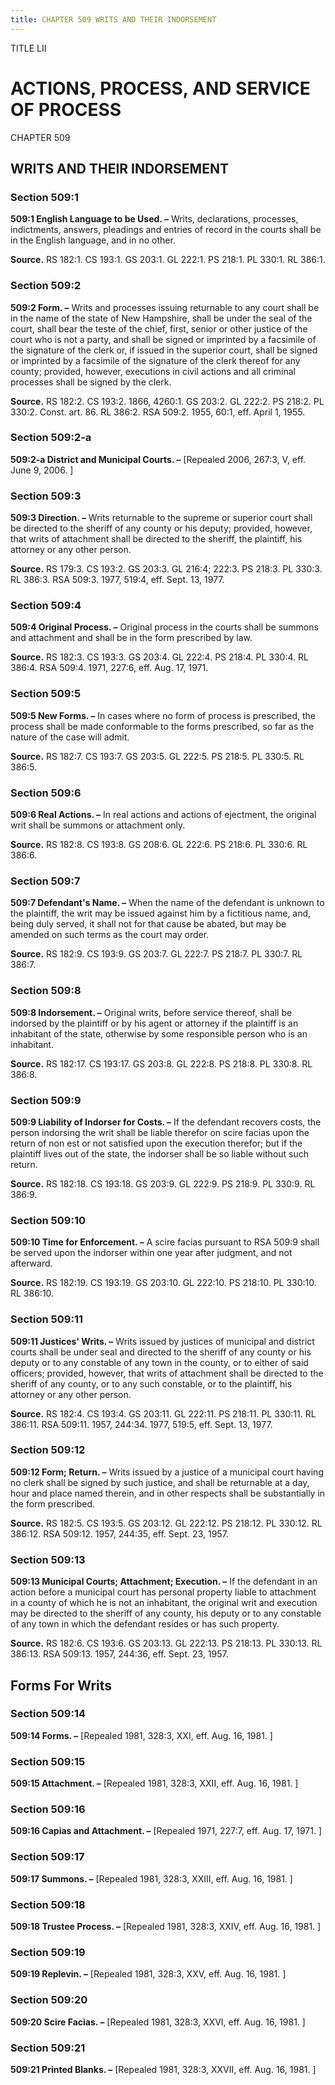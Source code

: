 ```yaml
---
title: CHAPTER 509 WRITS AND THEIR INDORSEMENT
---
```


TITLE LII
                                             
ACTIONS, PROCESS, AND SERVICE OF PROCESS
========================================

CHAPTER 509
                                             
WRITS AND THEIR INDORSEMENT
---------------------------

### Section 509:1

 **509:1 English Language to be Used. –** Writs, declarations,
processes, indictments, answers, pleadings and entries of record in the
courts shall be in the English language, and in no other.

**Source.** RS 182:1. CS 193:1. GS 203:1. GL 222:1. PS 218:1. PL 330:1.
RL 386:1.

### Section 509:2

 **509:2 Form. –** Writs and processes issuing returnable to any
court shall be in the name of the state of New Hampshire, shall be under
the seal of the court, shall bear the teste of the chief, first, senior
or other justice of the court who is not a party, and shall be signed or
imprinted by a facsimile of the signature of the clerk or, if issued in
the superior court, shall be signed or imprinted by a facsimile of the
signature of the clerk thereof for any county; provided, however,
executions in civil actions and all criminal processes shall be signed
by the clerk.

**Source.** RS 182:2. CS 193:2. 1866, 4260:1. GS 203:2. GL 222:2. PS
218:2. PL 330:2. Const. art. 86. RL 386:2. RSA 509:2. 1955, 60:1, eff.
April 1, 1955.

### Section 509:2-a

 **509:2-a District and Municipal Courts. –** 
                                             [Repealed 2006, 267:3,
V, eff. June 9, 2006.
                                             ]

### Section 509:3

 **509:3 Direction. –** Writs returnable to the supreme or superior
court shall be directed to the sheriff of any county or his deputy;
provided, however, that writs of attachment shall be directed to the
sheriff, the plaintiff, his attorney or any other person.

**Source.** RS 179:3. CS 193:2. GS 203:3. GL 216:4; 222:3. PS 218:3. PL
330:3. RL 386:3. RSA 509:3. 1977, 519:4, eff. Sept. 13, 1977.

### Section 509:4

 **509:4 Original Process. –** Original process in the courts shall
be summons and attachment and shall be in the form prescribed by law.

**Source.** RS 182:3. CS 193:3. GS 203:4. GL 222:4. PS 218:4. PL 330:4.
RL 386:4. RSA 509:4. 1971, 227:6, eff. Aug. 17, 1971.

### Section 509:5

 **509:5 New Forms. –** In cases where no form of process is
prescribed, the process shall be made conformable to the forms
prescribed, so far as the nature of the case will admit.

**Source.** RS 182:7. CS 193:7. GS 203:5. GL 222:5. PS 218:5. PL 330:5.
RL 386:5.

### Section 509:6

 **509:6 Real Actions. –** In real actions and actions of ejectment,
the original writ shall be summons or attachment only.

**Source.** RS 182:8. CS 193:8. GS 208:6. GL 222:6. PS 218:6. PL 330:6.
RL 386:6.

### Section 509:7

 **509:7 Defendant's Name. –** When the name of the defendant is
unknown to the plaintiff, the writ may be issued against him by a
fictitious name, and, being duly served, it shall not for that cause be
abated, but may be amended on such terms as the court may order.

**Source.** RS 182:9. CS 193:9. GS 203:7. GL 222:7. PS 218:7. PL 330:7.
RL 386:7.

### Section 509:8

 **509:8 Indorsement. –** Original writs, before service thereof,
shall be indorsed by the plaintiff or by his agent or attorney if the
plaintiff is an inhabitant of the state, otherwise by some responsible
person who is an inhabitant.

**Source.** RS 182:17. CS 193:17. GS 203:8. GL 222:8. PS 218:8. PL
330:8. RL 386:8.

### Section 509:9

 **509:9 Liability of Indorser for Costs. –** If the defendant
recovers costs, the person indorsing the writ shall be liable therefor
on scire facias upon the return of non est or not satisfied upon the
execution therefor; but if the plaintiff lives out of the state, the
indorser shall be so liable without such return.

**Source.** RS 182:18. CS 193:18. GS 203:9. GL 222:9. PS 218:9. PL
330:9. RL 386:9.

### Section 509:10

 **509:10 Time for Enforcement. –** A scire facias pursuant to RSA
509:9 shall be served upon the indorser within one year after judgment,
and not afterward.

**Source.** RS 182:19. CS 193:19. GS 203:10. GL 222:10. PS 218:10. PL
330:10. RL 386:10.

### Section 509:11

 **509:11 Justices' Writs. –** Writs issued by justices of municipal
and district courts shall be under seal and directed to the sheriff of
any county or his deputy or to any constable of any town in the county,
or to either of said officers; provided, however, that writs of
attachment shall be directed to the sheriff of any county, or to any
such constable, or to the plaintiff, his attorney or any other person.

**Source.** RS 182:4. CS 193:4. GS 203:11. GL 222:11. PS 218:11. PL
330:11. RL 386:11. RSA 509:11. 1957, 244:34. 1977, 519:5, eff. Sept. 13,
1977.

### Section 509:12

 **509:12 Form; Return. –** Writs issued by a justice of a municipal
court having no clerk shall be signed by such justice, and shall be
returnable at a day, hour and place named therein, and in other respects
shall be substantially in the form prescribed.

**Source.** RS 182:5. CS 193:5. GS 203:12. GL 222:12. PS 218:12. PL
330:12. RL 386:12. RSA 509:12. 1957, 244:35, eff. Sept. 23, 1957.

### Section 509:13

 **509:13 Municipal Courts; Attachment; Execution. –** If the
defendant in an action before a municipal court has personal property
liable to attachment in a county of which he is not an inhabitant, the
original writ and execution may be directed to the sheriff of any
county, his deputy or to any constable of any town in which the
defendant resides or has such property.

**Source.** RS 182:6. CS 193:6. GS 203:13. GL 222:13. PS 218:13. PL
330:13. RL 386:13. RSA 509:13. 1957, 244:36, eff. Sept. 23, 1957.

Forms For Writs
---------------

### Section 509:14

 **509:14 Forms. –** 
                                             [Repealed 1981, 328:3, XXI, eff. Aug. 16,
1981.
                                             ]

### Section 509:15

 **509:15 Attachment. –** 
                                             [Repealed 1981, 328:3, XXII, eff. Aug. 16,
1981.
                                             ]

### Section 509:16

 **509:16 Capias and Attachment. –** 
                                             [Repealed 1971, 227:7, eff.
Aug. 17, 1971.
                                             ]

### Section 509:17

 **509:17 Summons. –** 
                                             [Repealed 1981, 328:3, XXIII, eff. Aug. 16,
1981.
                                             ]

### Section 509:18

 **509:18 Trustee Process. –** 
                                             [Repealed 1981, 328:3, XXIV, eff.
Aug. 16, 1981.
                                             ]

### Section 509:19

 **509:19 Replevin. –** 
                                             [Repealed 1981, 328:3, XXV, eff. Aug. 16,
1981.
                                             ]

### Section 509:20

 **509:20 Scire Facias. –** 
                                             [Repealed 1981, 328:3, XXVI, eff. Aug.
16, 1981.
                                             ]

### Section 509:21

 **509:21 Printed Blanks. –** 
                                             [Repealed 1981, 328:3, XXVII, eff.
Aug. 16, 1981.
                                             ]
